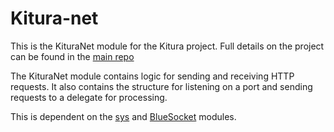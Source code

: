 # Kitura-net

This is the KituraNet module for the Kitura project. Full details on the project can be found in the [main repo](https://github.com/IBM-Swift/Kitura)

The KituraNet module contains logic for sending and receiving HTTP requests. It also contains the structure for listening on a port and sending requests to a delegate for processing.

This is dependent on the [sys](https://github.com/IBM-Swift/Kitura-sys) and [BlueSocket](https://github.com/IBM-Swift/BlueSocket) modules. 
